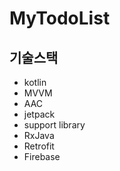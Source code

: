 # MyTodoList



## 기술스택
 - kotlin
 - MVVM
 - AAC
 - jetpack
 - support library
 - RxJava
 - Retrofit
 - Firebase
